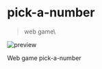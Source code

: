 # **pick-a-number**
> web game\

![preview](https://github.com/romankrivopalov/pick-a-number/blob/main/src/images/preview.png?raw=true)

Web game pick-a-number
